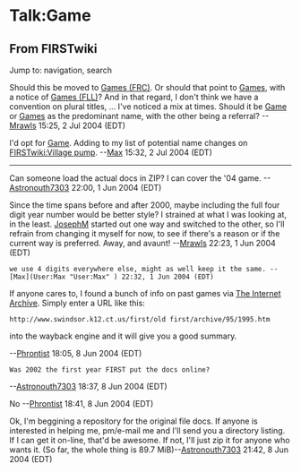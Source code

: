 # Talk:Game

## From FIRSTwiki

Jump to: navigation, search

Should this be moved to [Games (FRC)](/index.php?title=Games_%28FRC%29&action=edit "Games \(FRC\)"). Or should that point to [Games](/index.php?title=Games&action=edit "Games"), with a notice of [Games (FLL)](/index.php?title=Games_%28FLL%29&action=edit "Games \(FLL\)")? And in that regard, I don't think we have a convention on plural titles, ... I've noticed a mix at times. Should it be [Game](Game "Game") or [Games](/index.php?title=Games&action=edit "Games") as the predominant name, with the other being a referral? --[Mrawls](User:Mrawls "User:Mrawls") 15:25, 2 Jul 2004 (EDT)

I'd opt for [Game](Game "Game"). Adding to my list of potential name changes on [FIRSTwiki:Village pump](FIRSTwiki:Village_pump "FIRSTwiki:Village pump"). --[Max](User:Max "User:Max") 15:32, 2 Jul 2004 (EDT)

--------------------------------------------------------------------------------

Can someone load the actual docs in ZIP? I can cover the '04 game. --[Astronouth7303](User:Astronouth7303 "User:Astronouth7303") 22:00, 1 Jun 2004 (EDT)

Since the time spans before and after 2000, maybe including the full four digit year number would be better style? I strained at what I was looking at, in the least. [JosephM](/index.php?title=JosephM&action=edit "JosephM") started out one way and switched to the other, so I'll refrain from changing it myself for now, to see if there's a reason or if the current way is preferred. Away, and avaunt! --[Mrawls](User:Mrawls "User:Mrawls") 22:23, 1 Jun 2004 (EDT)

```
we use 4 digits everywhere else, might as well keep it the same. --[Max](User:Max "User:Max" ) 22:32, 1 Jun 2004 (EDT) 
```

If anyone cares to, I found a bunch of info on past games via [The Internet Archive](http://archive.org "http://archive.org"). Simply enter a URL like this:

```
http://www.swindsor.k12.ct.us/first/old first/archive/95/1995.htm
```

into the wayback engine and it will give you a good summary.

--[Phrontist](User:Phrontist "User:Phrontist") 18:05, 8 Jun 2004 (EDT)

```
Was 2002 the first year FIRST put the docs online? 
```

--[Astronouth7303](User:Astronouth7303 "User:Astronouth7303") 18:37, 8 Jun 2004 (EDT)

No --[Phrontist](User:Phrontist "User:Phrontist") 18:41, 8 Jun 2004 (EDT)

Ok, I'm beggining a repository for the original file docs. If anyone is interested in helping me, pm/e-mail me and I'll send you a directory listing. If I can get it on-line, that'd be awesome. If not, I'll just zip it for anyone who wants it. (So far, the whole thing is 89.7 MiB)--[Astronouth7303](User:Astronouth7303 "User:Astronouth7303") 21:42, 8 Jun 2004 (EDT)
